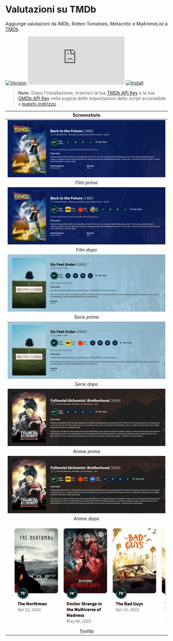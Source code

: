 # Valutazioni su TMDb

Aggiunge valutazioni da IMDb, Rotten Tomatoes, Metacritic e MyAnimeList a [TMDb][tmdb-link]

[![Version][version-badge]][link] [![Size][size-badge]][link] [![Install][install-badge]][download-link]

>**Note**: Dopo l'installazione, inserisci la tua [TMDb API Key][tmdb-api] e la tua [OMDb API Key][omdb-api] nella pagina delle impostazioni dello script accessibile a [questo indirizzo][settings-link].

|           Screenshots            |
| :------------------------------: |
| [![Before][screenshot-1]][link]  |
|           _Film prima_           |
|  [![After][screenshot-2]][link]  |
|           _Film dopo_            |
| [![Before][screenshot-3]][link]  |
|          _Serie prima_           |
|  [![After][screenshot-4]][link]  |
|           _Serie dopo_           |
| [![Before][screenshot-5]][link]  |
|          _Anime prima_           |
|  [![After][screenshot-6]][link]  |
|           _Anime dopo_           |
| [![Tooltip][screenshot-7]][link] |
|            _Tooltip_             |

[link]: #valutazioni-su-tmdb
[tmdb-link]: https://www.themoviedb.org/
[tmdb-api]: https://developers.themoviedb.org/3/
[omdb-api]: https://www.omdbapi.com/apikey.aspx
[settings-link]: https://www.themoviedb.org/settings/

[version-badge]: https://flat.badgen.net/runkit/iFelix18/version/Userscripts/ratings-on-tmdb
[size-badge]: https://flat.badgen.net/badgesize/normal/iFelix18/Userscripts/master/userscripts/ratings-on-tmdb.user.js
[install-badge]: https://flat.badgen.net/badge/install%20directly%20from/jsDelivr/blue "Clicca qui!"

[download-link]: https://cdn.jsdelivr.net/gh/iFelix18/Userscripts@master/userscripts/ratings-on-tmdb.user.js "Clicca qui!"

[screenshot-1]: https://github.com/iFelix18/Userscripts/blob/master/userscripts/docs/screenshots/ratings-on-tmdb_movie-before.png?raw=true "Prima"
[screenshot-2]: https://github.com/iFelix18/Userscripts/blob/master/userscripts/docs/screenshots/ratings-on-tmdb_movie-after.png?raw=true "Dopo"
[screenshot-3]: https://github.com/iFelix18/Userscripts/blob/master/userscripts/docs/screenshots/ratings-on-tmdb_show-before.png?raw=true "Prima"
[screenshot-4]: https://github.com/iFelix18/Userscripts/blob/master/userscripts/docs/screenshots/ratings-on-tmdb_show-after.png?raw=true "Dopo"
[screenshot-5]: https://github.com/iFelix18/Userscripts/blob/master/userscripts/docs/screenshots/ratings-on-tmdb_anime-before.png?raw=true "Prima"
[screenshot-6]: https://github.com/iFelix18/Userscripts/blob/master/userscripts/docs/screenshots/ratings-on-tmdb_anime-after.png?raw=true "Dopo"
[screenshot-7]: https://github.com/iFelix18/Userscripts/blob/master/userscripts/docs/screenshots/ratings-on-tmdb_tooltip.gif?raw=true "Tooltip"
